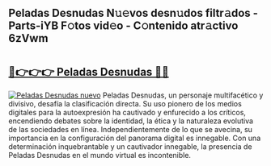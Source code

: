 ## Peladas Desnudas N𝚞𝚎vos desn𝚞dos filtr𝚊dos - Parts-iYB F𝚘tos vid𝚎o - C𝚘ntenido atr𝚊ctivo 6zVwm

# <h2><a href="http://mbcnbg.tromn.icu/?c=Peladas+Desnudas">🔗👉👉👉 Peladas Desnudas 🔗🔗</a></h2>

[![Peladas Desnudas nuevo](https://i.imgur.com/pEAQMta.gif)](http://mbcnbg.tromn.icu/?c=Peladas+Desnudas)
Peladas Desnudas, un personaje multifacético y divisivo, desafía la clasificación directa. Su uso pionero de los medios digitales para la autoexpresión ha cautivado y enfurecido a los críticos, encendiendo debates sobre la identidad, la ética y la naturaleza evolutiva de las sociedades en línea. Independientemente de lo que se avecina, su importancia en la configuración del panorama digital es innegable. Con una determinación inquebrantable y un cautivador innegable, la presencia de Peladas Desnudas en el mundo virtual es incontenible.
